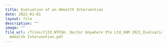 ```yaml
---
title: Evaluation of an mHealth Intervention
date: 2022-01-01
layout: file
description: ""
image: ""
file_url: /files/C133_NTFGH, Doctor Anywhere Pte Ltd_SHM 2021_Evaluation of an
  mHealth Intervention.pdf
---
```

